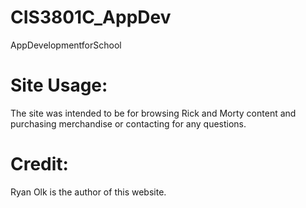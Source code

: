 # CIS3801C_AppDev
AppDevelopmentforSchool
# Site Usage:
The site was intended to be for browsing Rick and Morty content and purchasing merchandise or contacting for any questions. 

# Credit: 
Ryan Olk is the author of this website. 
